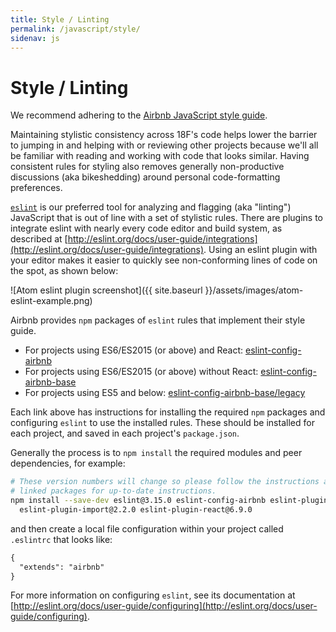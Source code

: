 ```yaml
---
title: Style / Linting
permalink: /javascript/style/
sidenav: js
---
```

# Style / Linting
We recommend adhering to the [Airbnb JavaScript style guide](https://github.com/airbnb/javascript).

Maintaining stylistic consistency across 18F's code helps lower the barrier to jumping in and helping
with or reviewing other projects because we'll all be familiar with reading and working with code
that looks similar. Having consistent rules for styling also removes generally non-productive
discussions (aka bikeshedding) around personal code-formatting preferences.

[`eslint`](http://eslint.org/) is our preferred tool for analyzing and flagging (aka "linting")
JavaScript that is out of line with a set of stylistic rules. There are plugins to integrate
eslint with nearly every code editor and build system, as described at [http://eslint.org/docs/user-guide/integrations](http://eslint.org/docs/user-guide/integrations).
Using an eslint plugin with your editor makes it easier to quickly see non-conforming lines of
code on the spot, as shown below:

![Atom eslint plugin screenshot]({{ site.baseurl }}/assets/images/atom-eslint-example.png)

Airbnb provides `npm` packages of `eslint` rules that implement their style guide.

- For projects using ES6/ES2015 (or above) and React: [eslint-config-airbnb](https://www.npmjs.com/package/eslint-config-airbnb)
- For projects using ES6/ES2015 (or above) without React: [eslint-config-airbnb-base](https://www.npmjs.com/package/eslint-config-airbnb-base)
- For projects using ES5 and below: [eslint-config-airbnb-base/legacy](https://www.npmjs.com/package/eslint-config-airbnb-base#eslint-config-airbnb-baselegacy)

Each link above has instructions for installing the required `npm` packages and configuring `eslint` to use the installed rules.
These should be installed for each project, and saved in each project's `package.json`.

Generally the process is to `npm install` the required modules and peer dependencies, for example:

```sh
# These version numbers will change so please follow the instructions at the
# linked packages for up-to-date instructions.
npm install --save-dev eslint@3.15.0 eslint-config-airbnb eslint-plugin-jsx-a11y@3.0.2 \
  eslint-plugin-import@2.2.0 eslint-plugin-react@6.9.0
```

and then create a local file configuration within your project called `.eslintrc` that looks like:

```txt
{
  "extends": "airbnb"
}
```

For more information on configuring `eslint`, see its documentation at [http://eslint.org/docs/user-guide/configuring](http://eslint.org/docs/user-guide/configuring).
